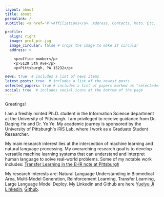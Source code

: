 ```yaml
---
layout: about
title: about
permalink: /
subtitle: <a href='#'>Affiliations</a>. Address. Contacts. Moto. Etc.

profile:
  align: right
  image: prof_pic.jpg
  image_circular: false # crops the image to make it circular
  address: >

    <p>office number</p>
    <p>5120 5th Ave</p>
    <p>Pittsburgh, PA 15232</p>

news: true  # includes a list of news items
latest_posts: true  # includes a list of the newest posts
selected_papers: true # includes a list of papers marked as "selected={true}"
social: true  # includes social icons at the bottom of the page
---
```

Greetings!

I am a freshly minted Ph.D. student in the Information Science department at the University of Pittsburgh. I am privileged to receive guidance from Dr. Daqing He and Dr. Ye Ye. My academic journey is sponsored by the University of Pittsburgh's iRiS Lab, where I work as a Graduate Student Researcher.

My main research interest lies at the intersection of machine learning and natural language processing. 
My overarching research goal is to develop versatile machine learning systems that can understand and interpret human language to solve real-world problems.
Some of my notable work includes: 
[Transfer Learning in the EHR note at Pittsburgh](https://arxiv.org/abs/2306.17257)

My research interests are: Natural Language Understanding in Biomedical Area, Multi-Model Generation, Reinforcement Learning, Transfer Learning,  Large Language Model Deploy.
My Linkedin and Github are here [Yuelyu Ji Linkedin](https://www.linkedin.com/in/yuelyu-ji-265495154/), [Github](https://github.com/JoyDajunSpaceCraft).

[//]: # (Neteast Machine learning intern 			March 2023 - present)

[//]: # (Large language model fine-tuning with the reinforcement learning )

[//]: # (Using the RLHF method finetuned the Chinese version model and achieve the result of precise control of the generation from the GLM model. Improve the ROUGE-score and human evaluation in the controllability, relevance and informativeness of the new RLHF generation task.  )

[//]: # (Graduate Student Researcher, Information Retrieval Integration and Synthesis &#40;iRiS&#41; Lab, University of Pittsburgh Advised by Dr. Daqing He		Aug 2021 - present	)

[//]: # (Automatic Classification of ADRD Caregivers’ Online Information Wants: A Machine Learning Approach.)

[//]: # (Alzheimer's-related posts and comments from Reddit from 2010 to 2020 were collected and categorized according to the Health Information Want of Alzheimer's caregivers.)

[//]: # (At the data processing and model level, we used the GPT-2 based few-shot learning model to classify all the sentences in 200 labeled posts, and then put the sentences containing question marks or question keywords as questions, and the remaining identified sentences as background into SOTA's QA model for pre-training, and obtained a 40% The result of the QA model is then used as a question. The results of the QA model are then fed into SOTA's few-shot text classification task as a summary of the corresponding posts, and the F1 score up to 69%.)

[//]: # (University of Pittsburgh Advised by Dr. Ye Ye			May 2022 - present)

[//]: # (Transfer learning based Covid-19 Readmission Risk Prediction)

[//]: # (Using the Covid-19 readmission patients Electronic Health Records in 16 different hospitals and using the NER model to extract the medical entities and match medical entities with unique identifier CUIs. Get most 1000 frequent CUIs and generate dataset.)

[//]: # (Using Domain-Adversarial Training of Neural Networks &#40;DANN&#41; to predict different readmission rate in different hospitals and change the DANN as muti-source oriented task the AUROC result of the Multi-DANN up to 85% .)

[//]: # (Put your address / P.O. box / other info right below your picture. You can also disable any of these elements by editing `profile` property of the YAML header of your `_pages/about.md`. Edit `_bibliography/papers.bib` and Jekyll will render your [publications page]&#40;/al-folio/publications/&#41; automatically.)

[//]: # (Link to your social media connections, too. This theme is set up to use [Font Awesome icons]&#40;http://fortawesome.github.io/Font-Awesome/&#41; and [Academicons]&#40;https://jpswalsh.github.io/academicons/&#41;, like the ones below. Add your Facebook, Twitter, LinkedIn, Google Scholar, or just disable all of them.)
